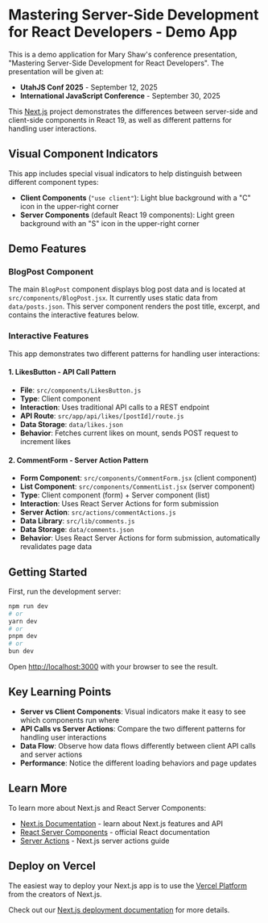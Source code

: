 # Mastering Server-Side Development for React Developers - Demo App

This is a demo application for Mary Shaw's conference presentation, "Mastering Server-Side Development for React Developers". The presentation will be given at:

- **UtahJS Conf 2025** - September 12, 2025
- **International JavaScript Conference** - September 30, 2025

This [Next.js](https://nextjs.org) project demonstrates the differences between server-side and client-side components in React 19, as well as different patterns for handling user interactions.

## Visual Component Indicators

This app includes special visual indicators to help distinguish between different component types:

- **Client Components** (`"use client"`): Light blue background with a "C" icon in the upper-right corner
- **Server Components** (default React 19 components): Light green background with an "S" icon in the upper-right corner

## Demo Features

### BlogPost Component
The main `BlogPost` component displays blog post data and is located at `src/components/BlogPost.jsx`. It currently uses static data from `data/posts.json`. This server component renders the post title, excerpt, and contains the interactive features below.

### Interactive Features

This app demonstrates two different patterns for handling user interactions:

#### 1. LikesButton - API Call Pattern
- **File**: `src/components/LikesButton.js`
- **Type**: Client component
- **Interaction**: Uses traditional API calls to a REST endpoint
- **API Route**: `src/app/api/likes/[postId]/route.js`
- **Data Storage**: `data/likes.json`
- **Behavior**: Fetches current likes on mount, sends POST request to increment likes

#### 2. CommentForm - Server Action Pattern  
- **Form Component**: `src/components/CommentForm.jsx` (client component)
- **List Component**: `src/components/CommentList.jsx` (server component)
- **Type**: Client component (form) + Server component (list)
- **Interaction**: Uses React Server Actions for form submission
- **Server Action**: `src/actions/commentActions.js`
- **Data Library**: `src/lib/comments.js`
- **Data Storage**: `data/comments.json`
- **Behavior**: Uses React Server Actions for form submission, automatically revalidates page data

## Getting Started

First, run the development server:

```bash
npm run dev
# or
yarn dev
# or
pnpm dev
# or
bun dev
```

Open [http://localhost:3000](http://localhost:3000) with your browser to see the result.

## Key Learning Points

- **Server vs Client Components**: Visual indicators make it easy to see which components run where
- **API Calls vs Server Actions**: Compare the two different patterns for handling user interactions
- **Data Flow**: Observe how data flows differently between client API calls and server actions
- **Performance**: Notice the different loading behaviors and page updates

## Learn More

To learn more about Next.js and React Server Components:

- [Next.js Documentation](https://nextjs.org/docs) - learn about Next.js features and API
- [React Server Components](https://react.dev/reference/rsc/server-components) - official React documentation
- [Server Actions](https://nextjs.org/docs/app/building-your-application/data-fetching/server-actions) - Next.js server actions guide

## Deploy on Vercel

The easiest way to deploy your Next.js app is to use the [Vercel Platform](https://vercel.com/new?utm_medium=default-template&filter=next.js&utm_source=create-next-app&utm_campaign=create-next-app-readme) from the creators of Next.js.

Check out our [Next.js deployment documentation](https://nextjs.org/docs/app/building-your-application/deploying) for more details.
